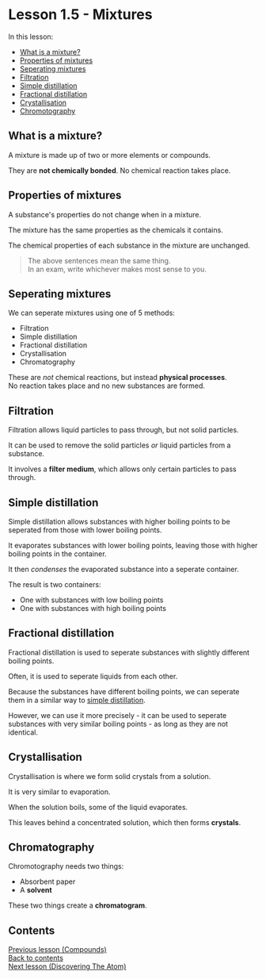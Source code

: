 # Lesson 1.5 - Mixtures

In this lesson:

* [What is a mixture?](#what-is-a-mixture)  
* [Properties of mixtures](#properties-of-mixtures)  
* [Seperating mixtures](#seperating-mixtures)  
* [Filtration](#filtration)  
* [Simple distillation](#simple-distillation)  
* [Fractional distillation](#fractional-distillation)  
* [Crystallisation](#crystallisation)  
* [Chromotography](#chromatography)

## What is a mixture?

A mixture is made up of two or more elements or compounds.

They are **not chemically bonded**. No chemical reaction takes place.

## Properties of mixtures

A substance's properties do not change when in a mixture.

The mixture has the same properties as the chemicals it contains.

The chemical properties of each substance in the mixture are unchanged.

> The above sentences mean the same thing.  
> In an exam, write whichever makes most sense to you.

## Seperating mixtures

We can seperate mixtures using one of 5 methods:

* Filtration
* Simple distillation
* Fractional distillation
* Crystallisation
* Chromatography

These are *not* chemical reactions, but instead **physical processes**.  
No reaction takes place and no new substances are formed.

## Filtration

Filtration allows liquid particles to pass through, but not solid particles.

It can be used to remove the solid particles *or* liquid particles from a substance.

It involves a **filter medium**, which allows only certain particles to pass through.

## Simple distillation

Simple distillation allows substances with higher boiling points to be seperated from those with lower boiling points.

It evaporates substances with lower boiling points, leaving those with higher boiling points in the container.

It then *condenses* the evaporated substance into a seperate container.

The result is two containers:

* One with substances with low boiling points
* One with substances with high boiling points

## Fractional distillation

Fractional distillation is used to seperate substances with slightly different boiling points.

Often, it is used to seperate liquids from each other.

Because the substances have different boiling points, we can seperate them in a similar way to [simple distillation](#simple-distillation).

However, we can use it more precisely - it can be used to seperate substances with very similar boiling points - as long as they are not identical.

## Crystallisation

Crystallisation is where we form solid crystals from a solution.

It is very similar to evaporation.

When the solution boils, some of the liquid evaporates.

This leaves behind a concentrated solution, which then forms **crystals**.

## Chromatography

Chromotography needs two things:

* Absorbent paper
* A **solvent**

These two things create a **chromatogram**.

## Contents

[Previous lesson (Compounds)](1.4-Compounds.md)  
[Back to contents](README.md)  
[Next lesson (Discovering The Atom)](1.6-AtomicDiscovery.md)
